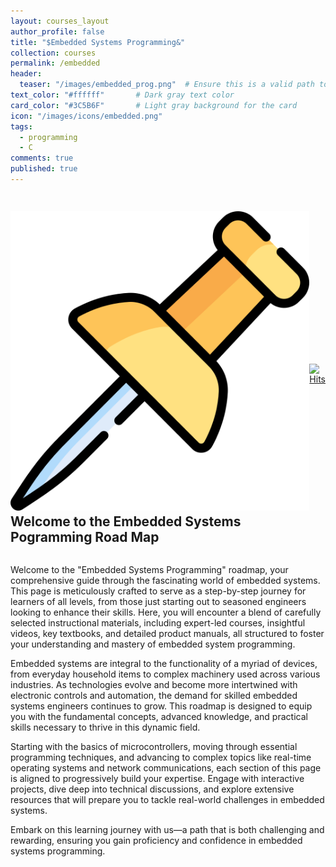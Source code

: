 ```yaml
---
layout: courses_layout
author_profile: false
title: "$Embedded Systems Programming&"
collection: courses
permalink: /embedded
header:
  teaser: "/images/embedded_prog.png"  # Ensure this is a valid path to an image file
text_color: "#ffffff"       # Dark gray text color
card_color: "#3C5B6F"       # Light gray background for the card
icon: "/images/icons/embedded.png"
tags:
  - programming
  - C
comments: true
published: true
---
```


<div style="display: flex; justify-content: space-between; align-items: center;">
    <h2 class="exercises-header" style="background: #ffffff00; --header-text-color: #474646; padding: 0px; text-decoration: none;"><img src="../images/icons/pin.png"> Welcome to the Embedded Systems Pogramming Road Map </h2>
    <a href="https://hits.sh/elsayedaner.github.io/embedded/"><img alt="Hits" src="https://hits.sh/elsayedaner.github.io/embedded.svg?style=for-the-badge&color=007ec6&labelColor=e05d44&logo=windowsterminal"/></a>
</div>

Welcome to the "Embedded Systems Programming" roadmap, your comprehensive guide through the fascinating world of embedded systems. This page is meticulously crafted to serve as a step-by-step journey for learners of all levels, from those just starting out to seasoned engineers looking to enhance their skills. Here, you will encounter a blend of carefully selected instructional materials, including expert-led courses, insightful videos, key textbooks, and detailed product manuals, all structured to foster your understanding and mastery of embedded system programming.

Embedded systems are integral to the functionality of a myriad of devices, from everyday household items to complex machinery used across various industries. As technologies evolve and become more intertwined with electronic controls and automation, the demand for skilled embedded systems engineers continues to grow. This roadmap is designed to equip you with the fundamental concepts, advanced knowledge, and practical skills necessary to thrive in this dynamic field.

Starting with the basics of microcontrollers, moving through essential programming techniques, and advancing to complex topics like real-time operating systems and network communications, each section of this page is aligned to progressively build your expertise. Engage with interactive projects, dive deep into technical discussions, and explore extensive resources that will prepare you to tackle real-world challenges in embedded systems.

Embark on this learning journey with us—a path that is both challenging and rewarding, ensuring you gain proficiency and confidence in embedded systems programming.
